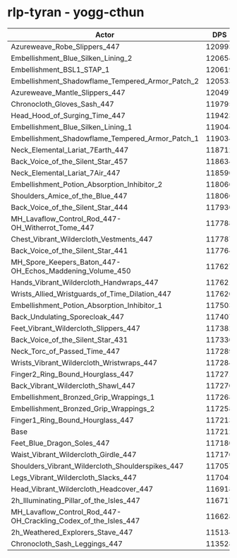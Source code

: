 # rlp-tyran - yogg-cthun
| Actor | DPS | Increase |
|---|:---:|:---:|
|Azureweave_Robe_Slippers_447|120993|3.23%|
|Embellishment_Blue_Silken_Lining_2|120654|2.94%|
|Embellishment_BSL1_STAP_1|120619|2.91%|
|Embellishment_Shadowflame_Tempered_Armor_Patch_2|120533|2.83%|
|Azureweave_Mantle_Slippers_447|120497|2.80%|
|Chronocloth_Gloves_Sash_447|119795|2.20%|
|Head_Hood_of_Surging_Time_447|119423|1.89%|
|Embellishment_Blue_Silken_Lining_1|119044|1.56%|
|Embellishment_Shadowflame_Tempered_Armor_Patch_1|119034|1.55%|
|Neck_Elemental_Lariat_7Earth_447|118712|1.28%|
|Back_Voice_of_the_Silent_Star_457|118634|1.21%|
|Neck_Elemental_Lariat_7Air_447|118590|1.18%|
|Embellishment_Potion_Absorption_Inhibitor_2|118066|0.73%|
|Shoulders_Amice_of_the_Blue_447|118066|0.73%|
|Back_Voice_of_the_Silent_Star_444|117930|0.61%|
|MH_Lavaflow_Control_Rod_447-OH_Witherrot_Tome_447|117788|0.49%|
|Chest_Vibrant_Wildercloth_Vestments_447|117787|0.49%|
|Back_Voice_of_the_Silent_Star_441|117764|0.47%|
|MH_Spore_Keepers_Baton_447-OH_Echos_Maddening_Volume_450|117627|0.35%|
|Hands_Vibrant_Wildercloth_Handwraps_447|117621|0.35%|
|Wrists_Allied_Wristguards_of_Time_Dilation_447|117620|0.35%|
|Embellishment_Potion_Absorption_Inhibitor_1|117503|0.25%|
|Back_Undulating_Sporecloak_447|117407|0.17%|
|Feet_Vibrant_Wildercloth_Slippers_447|117382|0.15%|
|Back_Voice_of_the_Silent_Star_431|117330|0.10%|
|Neck_Torc_of_Passed_Time_447|117289|0.07%|
|Wrists_Vibrant_Wildercloth_Wristwraps_447|117284|0.06%|
|Finger2_Ring_Bound_Hourglass_447|117271|0.05%|
|Back_Vibrant_Wildercloth_Shawl_447|117270|0.05%|
|Embellishment_Bronzed_Grip_Wrappings_1|117268|0.05%|
|Embellishment_Bronzed_Grip_Wrappings_2|117258|0.04%|
|Finger1_Ring_Bound_Hourglass_447|117213|0.00%|
|Base|117212|0.00%|
|Feet_Blue_Dragon_Soles_447|117180|-0.03%|
|Waist_Vibrant_Wildercloth_Girdle_447|117170|-0.04%|
|Shoulders_Vibrant_Wildercloth_Shoulderspikes_447|117057|-0.13%|
|Legs_Vibrant_Wildercloth_Slacks_447|117045|-0.14%|
|Head_Vibrant_Wildercloth_Headcover_447|116918|-0.25%|
|2h_Illuminating_Pillar_of_the_Isles_447|116717|-0.42%|
|MH_Lavaflow_Control_Rod_447-OH_Crackling_Codex_of_the_Isles_447|116628|-0.50%|
|2h_Weathered_Explorers_Stave_447|115134|-1.77%|
|Chronocloth_Sash_Leggings_447|113528|-3.14%|

